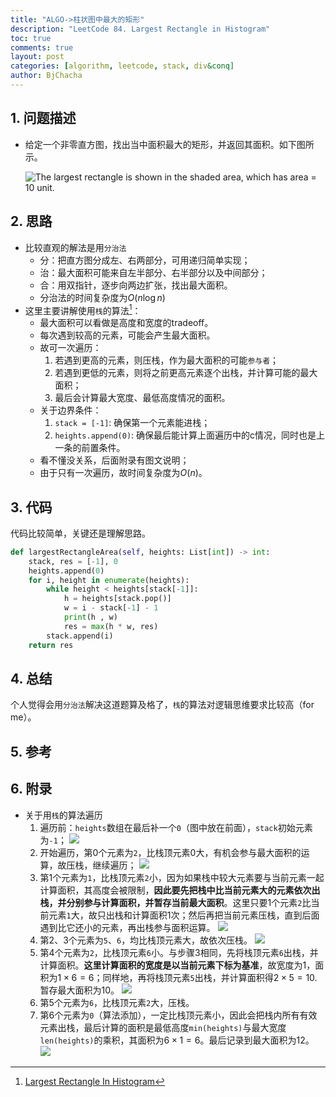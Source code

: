 ```yaml
---
title: "ALGO->柱状图中最大的矩形"
description: "LeetCode 84. Largest Rectangle in Histogram"
toc: true
comments: true
layout: post
categories: [algorithm, leetcode, stack, div&conq]
author: BjChacha
---
```


## 1. 问题描述

- 给定一个非零直方图，找出当中面积最大的矩形，并返回其面积。如下图所示。

    ![](https://bjchacha.github.io/myblog/images/posts/2020-11-10-algorithm-largest-rectangle-in-histogram/histogram_area.png "The largest rectangle is shown in the shaded area, which has area = 10 unit.")

## 2. 思路

- 比较直观的解法是用`分治法`
  - 分：把直方图分成左、右两部分，可用递归简单实现；
  - 治：最大面积可能来自左半部分、右半部分以及中间部分；
  - 合：用双指针，逐步向两边扩张，找出最大面积。
  - 分治法的时间复杂度为$O(n\log{n})$
- 这里主要讲解使用`栈`的算法[^1]：
  - 最大面积可以看做是高度和宽度的tradeoff。
  - 每次遇到较高的元素，可能会产生最大面积。
  - 故可一次遍历：
    1. 若遇到更高的元素，则压栈，作为最大面积的可能`参与者`；
    2. 若遇到更低的元素，则将之前更高元素逐个出栈，并计算可能的最大面积；
    3. 最后会计算最大宽度、最低高度情况的面积。
  - 关于边界条件：
    1. `stack = [-1]`: 确保第一个元素能进栈；
    2. `heights.append(0)`: 确保最后能计算上面遍历中的c情况，同时也是上一条的前置条件。
  - 看不懂没关系，后面附录有图文说明；
  - 由于只有一次遍历，故时间复杂度为$O(n)$。

## 3. 代码

代码比较简单，关键还是理解思路。
```python
def largestRectangleArea(self, heights: List[int]) -> int:
    stack, res = [-1], 0
    heights.append(0)
    for i, height in enumerate(heights):
        while height < heights[stack[-1]]:
            h = heights[stack.pop()]
            w = i - stack[-1] - 1
            print(h , w)
            res = max(h * w, res)
        stack.append(i)
    return res
```

## 4. 总结

个人觉得会用`分治法`解决这道题算及格了，`栈`的算法对逻辑思维要求比较高（for me）。

## 5. 参考

[^1]: [Largest Rectangle In Histogram](https://abhinandandubey.github.io/posts/2019/12/15/Largest-Rectangle-In-Histogram.html)

## 6. 附录

- 关于用`栈`的算法遍历
  1. 遍历前：`heights`数组在最后补一个`0`（图中放在前面），`stack`初始元素为`-1`；
    ![](https://bjchacha.github.io/myblog/images/posts/2020-11-10-algorithm-largest-rectangle-in-histogram/step_1.png)
  2. 开始遍历，第0个元素为`2`，比栈顶元素0大，有机会参与最大面积的运算，故压栈，继续遍历；
    ![](https://bjchacha.github.io/myblog/images/posts/2020-11-10-algorithm-largest-rectangle-in-histogram/step_2.png)
  3. 第1个元素为`1`，比栈顶元素`2`小，因为如果栈中较大元素要与当前元素一起计算面积，其高度会被限制，**因此要先把栈中比当前元素大的元素依次出栈，并分别参与计算面积，并暂存当前最大面积**。这里只要1个元素`2`比当前元素`1`大，故只出栈和计算面积1次；然后再把当前元素压栈，直到后面遇到比它还小的元素，再出栈参与面积运算。
    ![](https://bjchacha.github.io/myblog/images/posts/2020-11-10-algorithm-largest-rectangle-in-histogram/step_3.png)
  4. 第2、3个元素为`5`、`6`，均比栈顶元素大，故依次压栈。
    ![](https://bjchacha.github.io/myblog/images/posts/2020-11-10-algorithm-largest-rectangle-in-histogram/step_4.png)
  5. 第4个元素为`2`，比栈顶元素`6`小。与步骤3相同，先将栈顶元素`6`出栈，并计算面积。**这里计算面积的宽度是以当前元素下标为基准**，故宽度为1，面积为$1\times6=6$；同样地，再将栈顶元素`5`出栈，并计算面积得$2\times5=10$.暂存最大面积为10。
    ![](https://bjchacha.github.io/myblog/images/posts/2020-11-10-algorithm-largest-rectangle-in-histogram/step_5.png)
  6. 第5个元素为`6`，比栈顶元素`2`大，压栈。
  7. 第6个元素为`0`（算法添加），一定比栈顶元素小，因此会把栈内所有有效元素出栈，最后计算的面积是最低高度`min(heights)`与最大宽度`len(heights)`的乘积，其面积为$6\times1=6$。最后记录到最大面积为12。
    ![](https://bjchacha.github.io/myblog/images/posts/2020-11-10-algorithm-largest-rectangle-in-histogram/step_6.png)